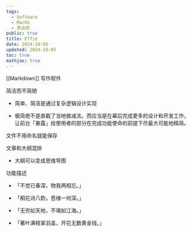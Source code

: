 ```yaml
---
tags:
  - Software
  - MacOS
  - 李自然
public: true
title: Effie
date: 2024-10-05
updated: 2024-10-05
toc: true
mathjax: true
---
```


[[Markdown]] 写作软件

简洁而不简陋

  + 简单、简洁是通过复杂逻辑设计实现

  + 极简绝不是直截了当地做减法，而应当是在幕后完成更多的设计和开发工作，让前台「暴露」给使用者的部分在完成功能使命的前提下尽最大可能地精简。

文件不用命名就能保存

文章和大纲混排

  + 大纲可以变成思维导图

功能描述

  + 「不觉已春深，物我两相忘。」

  + 「桐花诗八韵，思绪一何深。」

  + 「无穷如天地，不竭如江海。」

  + 「著叶满枝翠羽盖，开花无数黄金钱。」


